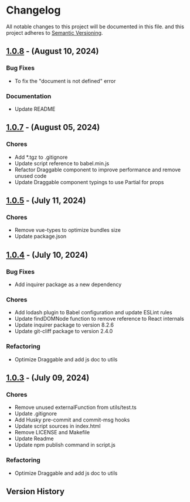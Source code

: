 # Changelog

All notable changes to this project will be documented in this file.
and this project adheres to [Semantic Versioning](https://semver.org/spec/v2.0.0.html).

## [1.0.8] - (August 10, 2024)

### Bug Fixes

- To fix the "document is not defined" error

### Documentation

- Update README

## [1.0.7] - (August 05, 2024)

### Chores

- Add *.tgz to .gitignore
- Update script reference to babel.min.js
- Refactor Draggable component to improve performance and remove unused code
- Update Draggable component typings to use Partial for props

## [1.0.5] - (July 11, 2024)

### Chores

- Remove vue-types to optimize bundles size
- Update package.json

## [1.0.4] - (July 10, 2024)

### Bug Fixes

- Add inquirer package as a new dependency

### Chores

- Add lodash plugin to Babel configuration and update ESLint rules
- Update findDOMNode function to remove reference to React internals
- Update inquirer package to version 8.2.6
- Update git-cliff package to version 2.4.0

### Refactoring

- Optimize Draggable and add js doc to utils

## [1.0.3] - (July 09, 2024)

### Chores

- Remove unused externalFunction from utils/test.ts
- Update .gitignore
- Add Husky pre-commit and commit-msg hooks
- Update script sources in index.html
- Remove LICENSE and Makefile
- Update Readme
- Update npm publish command in script.js

### Refactoring

- Optimize Draggable and add js doc to utils

## Version History

[1.0.8]: https://github.com///compare/v1.0.7..v1.0.8
[1.0.7]: https://github.com///compare/v1.0.6..v1.0.7
[1.0.5]: https://github.com///compare/v1.0.4..v1.0.5
[1.0.4]: https://github.com///compare/v1.0.3..v1.0.4
[1.0.3]: https://github.com///releases/tag/v1.0.3

